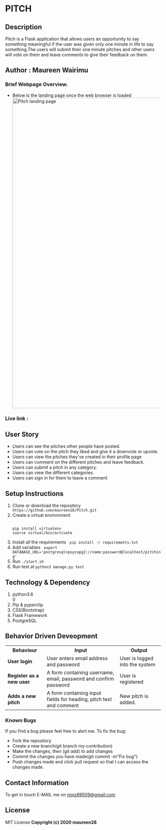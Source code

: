 # PITCH

## Description
Pitch is a Flask application that allows users an opportunity to say something meaningful if the user was given only one minute in life to say something.The users will submit their one minute pitches and other users will vote on them and leave comments to give their feedback on them.
## Author : Maureen Wairimu

### Brief Webpage Overview.
<ul>
<li>Below is the landing page once the web browser is loaded</li>
<img src="/Screenshot from 2020-04-28 09-36-51.jpg" alt="Pitch landing page" width="1000"/>
</ul>

### Live link :

## User Story
<ul>
<li>Users can  see the pitches other people have posted.</li>
<li>Users can vote on the pitch they liked and give it a downvote or upvote.</li>
<li>Users can view the pitches they've  created in their profile page</li>
<li>Users can comment on the different pitches and leave feedback.</li>
<li>Users can submit a pitch in any category.</li>
<li>Users can view the different categories.</li>
<li>Users can sign in for them to leave a comment</li>
</ul>

## Setup Instructions
<ol>
<li>Clone or download the repository <code> https://github.com/maureen28/Pitch.git</code> </li>
<li>Create a virtual environment
<pre>
<code>
pip install virtualenv
source virtual/bin/activate
</code></pre>
</li>
<li>Install all the requirements <code> pip install -r requirements.txt</code></li>
<li>Add variables  <code> export DATABASE_URL='postgresql+psycopg2://name:password@localhost/pitching'
</code></li>
<li>Run <code>./start.sh</code></li>
<li>Run test at <code>python3 manage.py test</code></li>
</ol>

## Technology & Dependency
<ol>
<li>python3.6</li>0
<li>Pip & pyperclip</li>
<li>CSS(Bootstrap)</li>
<li>Flask Framework</li>
<li>PostgreSQL</li>
</ol>

## Behavior Driven Deveopment
<table>
<tr>
<th>Behaviour</th>
<th>Input</th>
<th>Output</th>
</tr>
<tr>
<td><strong>User login</strong></td>
<td>User enters email address and password</td>
<td>User is logged into the system</td>
</tr>
<tr>
<td><strong>Register as a new user</strong></td>
<td>A form containing username, email, password and confirm password </td>
<td>User is registered</td>
</tr>
<tr>
<td><strong>Adds a new pitch</strong></td>
<td>A form containing input fields for heading, pitch text and comment</td>
<td>New pitch is added.</td>
</tr>
</table>

### Known Bugs
If you find a bug please feel free to alert me.
To fix the bug:
<ul list-style-type=circle;>
<li>Fork the repository</li>
<li>Create a new branch(git branch my-contribution)</li>
<li>Make the changes, then (git add) to add changes</li>
<li>Commit the changes you have made(git commit -m"Fix bug") </li>
<li>Push changes made and click pull request so that I can access the changes made.</li>
</ul>

## Contact Information

To get in touch E-MAIL me on nimz69509@gmail.com

## License

MIT License
<b>Copyright (c) 2020 maureen28<b>
